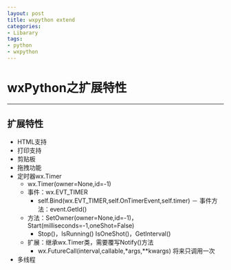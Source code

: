 ```yaml
---
layout: post
title: wxpython extend
categories:
- Libarary
tags:
- python
- wxpython
---
```


# wxPython之扩展特性
---
## 扩展特性
- HTML支持
- 打印支持
- 剪贴板
- 拖拽功能
- 定时器wx.Timer
	- wx.Timer(owner=None,id=-1)
	- 事件：wx.EVT_TIMER
		- self.Bind(wx.EVT_TIMER,self.OnTimerEvent,self.timer)
		－ 事件方法：event.GetId()
	- 方法：SetOwner(owner=None,id=-1)，Start(milliseconds=-1,oneShot=False)
		- Stop()，IsRunning() IsOneShot()，GetInterval()
	- 扩展：继承wx.Timer类，需要覆写Notify()方法
		- wx.FutureCall(interval,callable,*args,**kwargs) 将来只调用一次
- 多线程